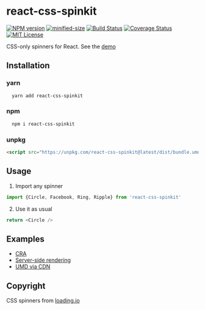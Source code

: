 # react-css-spinkit

[![NPM version](https://img.shields.io/npm/v/react-css-spinkit.svg)](https://www.npmjs.com/package/react-css-spinners)
[![minified-size](https://img.shields.io/bundlephobia/min/react-css-spinkit.svg)](https://bundlephobia.com/result?p=react-css-spinkit@1.0.0)
[![Build Status](https://travis-ci.org/SpawnAtis/react-css-spinkit.svg?branch=master)](https://travis-ci.org/SpawnAtis/react-css-spinkit)
[![Coverage Status](https://coveralls.io/repos/github/SpawnAtis/react-css-spinkit/badge.svg?branch=master)](https://coveralls.io/github/SpawnAtis/react-css-spinkit?branch=master)
[![MIT License](https://img.shields.io/npm/l/react-css-spinkit.svg)](https://github.com/SpawnAtis/react-css-spinkit/blob/master/LICENSE)

CSS-only spinners for React. See the [demo](https://spawnatis.github.io/react-css-spinkit)

## Installation

### yarn

```sh
  yarn add react-css-spinkit
```

### npm

```sh
  npm i react-css-spinkit
```

### unpkg

```html
<script src="https://unpkg.com/react-css-spinkit@latest/dist/bundle.umd.js"></script>
```

## Usage

1. Import any spinner

```js
import {Circle, Facebook, Ring, Ripple} from 'react-css-spinkit'
```

2. Use it as usual

```js
return <Circle />
```

## Examples

- [CRA](./examples/cra)
- [Server-side rendering](./examples/ssr)
- [UMD via CDN](./examples/cdn)

## Copyright

CSS spinners from [loading.io](https://loading.io)
